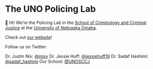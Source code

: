 # The UNO Policing Lab

👋 Hi! We're the Policing Lab in the [School of Criminology and Criminal Justice](https://www.unomaha.edu/college-of-public-affairs-and-community-service/criminology-and-criminal-justice/index.php) at the [University of Nebraska Omaha](https://www.unomaha.edu/index.php). 

Check out [our website](https://unopolicinglab.netlify.app)!

Follow us on Twitter:

Dr. Justin Nix: [@jnixy](https://twitter.com/jnixy)
Dr. Jessie Huff: [@jessiehuff19](https://twitter.com/jessiehuff19)
Dr. Sadaf Hashimi: [@sadaf_hashimi](https://twitter.com/sadaf_hashimi)
Our School: [@UNOSCCJ](https://twitter.com/UNOSCCJ)
